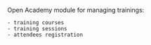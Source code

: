 Open Academy module for managing trainings:

	- training courses
	- training sessions
	- attendees registration
